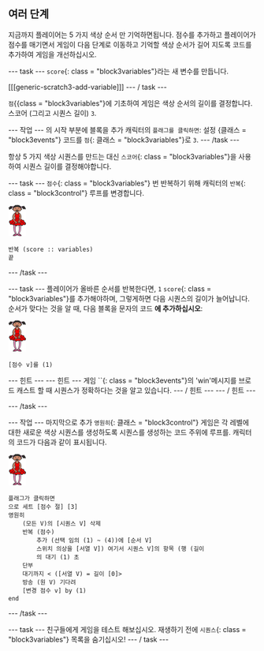 ## 여러 단계

지금까지 플레이어는 5 가지 색상 순서 만 기억하면됩니다. 점수를 추가하고 플레이어가 점수를 매기면서 게임이 다음 단계로 이동하고 기억할 색상 순서가 길어 지도록 코드를 추가하여 게임을 개선하십시오.

\--- task \--- `score`{: class = "block3variables"}라는 새 변수를 만듭니다.

[[[generic-scratch3-add-variable]]] \--- / task \---

`점`{{class = "block3variables"}에 기초하여 게임은 색상 순서의 길이를 결정합니다. 스코어 (그리고 시퀀스 길이) `3`.

\--- 작업 \--- 의 시작 부분에 블록을 추가 캐릭터의 `플래그를 클릭하면`: 설정 {클래스 = "block3events"} 코드를 `점`{: 클래스 = "block3variables"}로 `3`. \--- /task \---

항상 5 가지 색상 시퀀스를 만드는 대신 `스코어`{: class = "block3variables"}을 사용하여 시퀀스 길이를 결정해야합니다.

\--- task \--- `점수`{: class = "block3variables"} 번 반복하기 위해 캐릭터의 `반복`{: class = "block3control"} 루프를 변경합니다.

![스프라이트](images/ballerina.png)

```blocks3
반복 (score :: variables)
끝
```

\--- /task \---

\--- task \--- 플레이어가 올바른 순서를 반복한다면, `1` `score`{: class = "block3variables"}를 추가해야하며, 그렇게하면 다음 시퀀스의 길이가 늘어납니다. 순서가 맞다는 것을 알 때, 다음 블록을 문자의 코드 **에 추가하십시오**:

![스프라이트](images/ballerina.png)

```blocks3
[점수 v]를 (1)
```

\--- 힌트 \--- \--- 힌트 \--- 게임 ``{: class = "block3events"}의 'win'메시지를 브로드 캐스트 할 때 시퀀스가 정확하다는 것을 알고 있습니다. \--- / 힌트 \--- \--- / 힌트 \---

\--- /task \---

\--- 작업 \--- 마지막으로 추가 `영원히`{: 클래스 = "block3control"} 게임은 각 레벨에 대한 새로운 색상 시퀀스를 생성하도록 시퀀스를 생성하는 코드 주위에 루프를. 캐릭터의 코드가 다음과 같이 표시됩니다.

![발레리나](images/ballerina.png)

```blocks3
플래그가 클릭하면
으로 세트 [점수 절] [3]
영원히
    (모든 V)의 [시퀀스 V] 삭제
    반복 (점수)
        추가 (선택 임의 (1) ~ (4))에 [순서 V]
        스위치 의상을 [서열 V]) 여기서 시퀀스 V]의 항목 (행 (길이
        의 대기 (1) 초
    단부
    대기까지 < ([서열 V) = 길이 [0]>
    방송 (원 V) 기다려
    [변경 점수 v] by (1)
end
```

\--- /task \---

\--- task \--- 친구들에게 게임을 테스트 해보십시오. 재생하기 전에 `시퀀스`{: class = "block3variables"} 목록을 숨기십시오! \--- / task \---